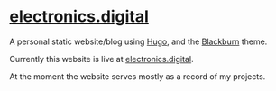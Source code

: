 # [electronics.digital](http://electronics.digital)

A personal static website/blog using [Hugo](https://gohugo.io/), and the
[Blackburn](https://themes.gohugo.io/blackburn/) theme.

Currently this website is live at
[electronics.digital](http://electronics.digital/).

At the moment the website serves mostly as a record of my projects.
